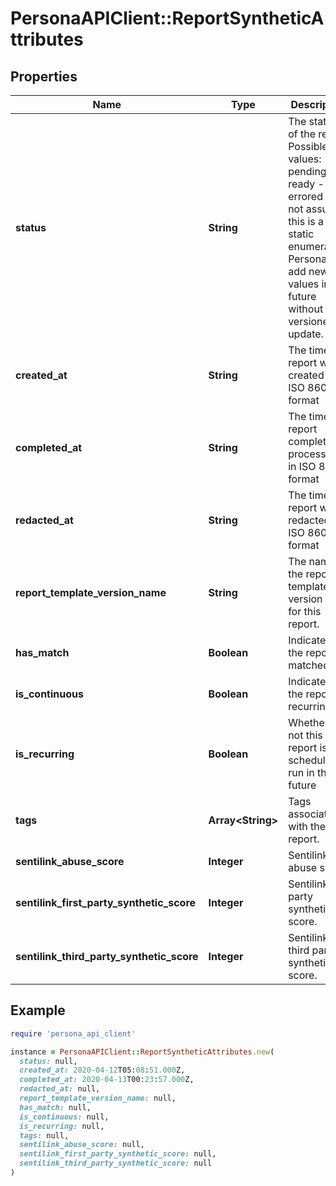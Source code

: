 # PersonaAPIClient::ReportSyntheticAttributes

## Properties

| Name | Type | Description | Notes |
| ---- | ---- | ----------- | ----- |
| **status** | **String** | The status of the report  Possible values: - pending - ready - errored  Do not assume this is a static enumeration; Persona may add new values in the future without a versioned update. | [optional] |
| **created_at** | **String** | The time the report was created in ISO 8601 format | [optional] |
| **completed_at** | **String** | The time the report completed processing in ISO 8601 format | [optional] |
| **redacted_at** | **String** | The time the report was redacted in ISO 8601 format | [optional] |
| **report_template_version_name** | **String** | The name of the report template version used for this report. | [optional] |
| **has_match** | **Boolean** | Indicates if the report matched. | [optional] |
| **is_continuous** | **Boolean** | Indicates if the report is recurring. | [optional] |
| **is_recurring** | **Boolean** | Whether or not this report is scheduled to run in the future | [optional] |
| **tags** | **Array&lt;String&gt;** | Tags associated with the report. | [optional] |
| **sentilink_abuse_score** | **Integer** | Sentilink abuse score. | [optional] |
| **sentilink_first_party_synthetic_score** | **Integer** | Sentilink first party synthetic score. | [optional] |
| **sentilink_third_party_synthetic_score** | **Integer** | Sentilink third party synthetic score. | [optional] |

## Example

```ruby
require 'persona_api_client'

instance = PersonaAPIClient::ReportSyntheticAttributes.new(
  status: null,
  created_at: 2020-04-12T05:08:51.000Z,
  completed_at: 2020-04-13T00:23:57.000Z,
  redacted_at: null,
  report_template_version_name: null,
  has_match: null,
  is_continuous: null,
  is_recurring: null,
  tags: null,
  sentilink_abuse_score: null,
  sentilink_first_party_synthetic_score: null,
  sentilink_third_party_synthetic_score: null
)
```


